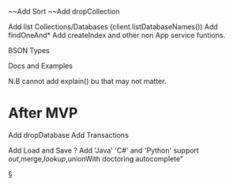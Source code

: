 


~~Add Sort
~~Add dropCollection


Add list Collections/Databases (client.listDatabaseNames())
Add findOneAnd*
Add createIndex and other non App service funtions.

BSON Types

Docs and Examples

N.B cannot add explain() bu that may not matter.

After MVP
=====

Add dropDatabase
Add Transactions

Add Load and Save ?
Add 'Java' 'C#' and 'Python' support
$out,$merge,$lookup,$unionWith doctoring
autocomplete"

§